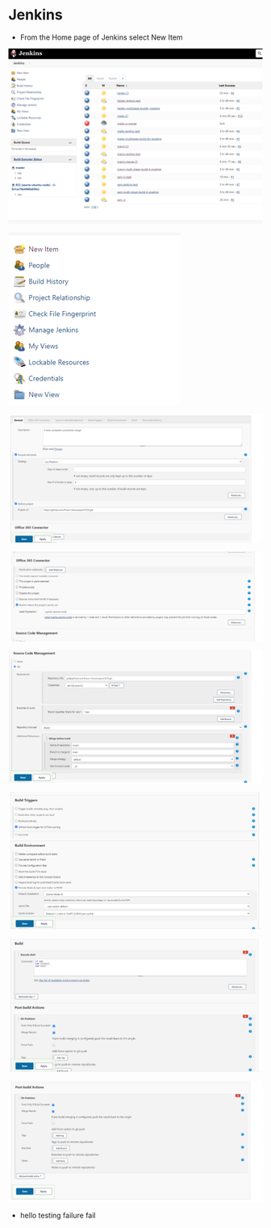 # Jenkins


- From the Home page of Jenkins select New Item

![](../Screenshot%202022-09-01%20155713.png)

![](../Screenshot%202022-09-01%20155728.png)

![](../Screenshot%202022-09-01%20155850.png)


![](../Screenshot%202022-09-01%20155901.png)


![](../Screenshot%202022-09-01%20155915.png)

![](../Screenshot%202022-09-01%20155931.png)


![](../Screenshot%202022-09-01%20155944.png)

![](../Screenshot%202022-09-01%20155954.png)





- hello testing failure fail